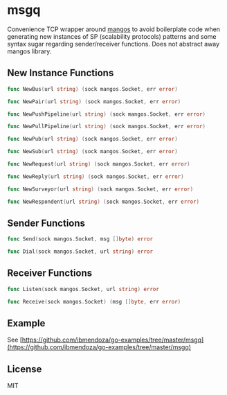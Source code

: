 # msgq
Convenience TCP wrapper around [mangos](http://github.com/gdamore/mangos) to avoid boilerplate code when generating 
new instances of SP (scalability protocols) patterns and some syntax sugar regarding sender/receiver functions. 
Does not abstract away mangos library.


## New Instance Functions

```go
func NewBus(url string) (sock mangos.Socket, err error)
```

```go
func NewPair(url string) (sock mangos.Socket, err error)
```

```go
func NewPushPipeline(url string) (sock mangos.Socket, err error)
```

```go
func NewPullPipeline(url string) (sock mangos.Socket, err error)
```

```go
func NewPub(url string) (sock mangos.Socket, err error)
```

```go
func NewSub(url string) (sock mangos.Socket, err error)
```

```go
func NewRequest(url string) (sock mangos.Socket, err error)
```

```go
func NewReply(url string) (sock mangos.Socket, err error)
```

```go
func NewSurveyor(url string) (sock mangos.Socket, err error)
```

```go
func NewRespondent(url string) (sock mangos.Socket, err error)
```

## Sender Functions

```go
func Send(sock mangos.Socket, msg []byte) error
```

```go
func Dial(sock mangos.Socket, url string) error
```

## Receiver Functions

```go
func Listen(sock mangos.Socket, url string) error
```

```go
func Receive(sock mangos.Socket) (msg []byte, err error)
```

## Example

See [https://github.com/ibmendoza/go-examples/tree/master/msgq](https://github.com/ibmendoza/go-examples/tree/master/msgq)

## License

MIT
